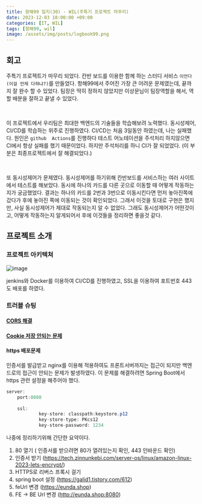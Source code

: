```yaml
---
title: 항해99 일지(30) - WIL(주특기 프로젝트 마무리)
date: 2023-12-03 18:00:00 +09:00
categories: [IT, WIL]
tags: [항해99, wil]
image: /assets/img/posts/logbook99.png
---
```


## 회고
주특기 프로젝트가 마무리 되었다. 칸반 보드를 이용한 함께 하는 스터디 서비스 `이언다(이걸 언제 다햐냐?)`를 만들었다. 항해99에서 주어진 가장 큰 어려운 문제였는데, 끝까지 잘 완수 할 수 있었다. 팀장은 딱히 정하지 않았지만 이상문님이 팀장역할을 해서, 역할 배분을 잘하고 끝낼 수 있었다. 

<br/>

이 프로젝트에서 우리팀은 최대한 백엔드의 기술들을 학습해보려 노력했다. 동시성제어, CI/CD를 학습하는 위주로 진행하였다. CI/CD는 처음 3일동안 하였는데, 나는 실패했다. 원인은 `github  Actions`를 진행하다 테스트 어노테이션을 주석처리 하지않으면 CI에서 항상 실패를 했기 때문이었다. 하지만 주석처리를 하니 CI가 잘 되었었다. (이 부분은 최종프로젝트에서 잘 해결되었다.) 

<br/>

또 동시성제어가 문제였다. 동시성제어를 하기위해 칸반보드를 서비스하는 여러 사이트에서 테스트를 해보았다. 동시에 하나의 카드를 다른 곳으로 이동할 때 어떻게 작동하는지가 궁금했었다. 결과는 하나의 카드를 2번과 3번으로 이동시킨다면 먼저 놓아진쪽에 갔다가 후에 놓아진 쪽에 이동되는 것이 확인되었다. 그래서 이것을 토대로 구현은 했지만, 사실 동시성제어가 제대로 작동되는지 알 수 없었다. 그래도 동시성제어가 어떤것이고, 어떻게 작동하는지 알게되어서 후에 이것들을 정리하면 좋을것 같다.


## 프로젝트 소개

### 프로젝트 아키텍쳐

![image](https://github.com/honge7694/honge7694.github.io/assets/76715487/dc6661c2-52ce-43e7-b3a1-2c5751050a5c)

jenkins와 Docker를 이용하여 CI/CD를 진행하였고, SSL을 이용하여 포트번호 443도 배포를 하였다.


### 트러블 슈팅

#### [CORS 해결](https://honge7694.github.io/posts/troubleshooting-cors/)

#### [Cookie 저장 안되는 문제](https://honge7694.github.io/posts/troubleshooting-cookie/)

#### https 배포문제
인증서를 발급받고 nginx를 이용해 적용하여도 프론트서버까지는 접근이 되지만 백엔드로의 접근이 안되는 문제가 발생하였다. 이 문제를 해결하려면 Spring Boot에서 https 관련 설정을 해주어야 했다.

```java
server:
	port:8080
	
	ssl:
			key-store: classpath:keystore.p12
			key-store-type: PKcs12
			key-store-password: 1234
```

나중에 정리하기위해 간단한 요약이다.
1. 80 열기 ( 인증서를 받으려면 80가 열려있는지 확인, 443 인바운드 확인)
2. 인증서 받기 (https://tech.zinnunkebi.com/server-os/linux/amazon-linux-2023-lets-encrypt/)
3. HTTPS로 리버스 프록시 걸기
4. spring boot 설정 (https://galid1.tistory.com/612)
5. feUrl 변경 (https://eunda.shop)
6. FE -> BE Url 변경 (http://eunda.shop:8080)






